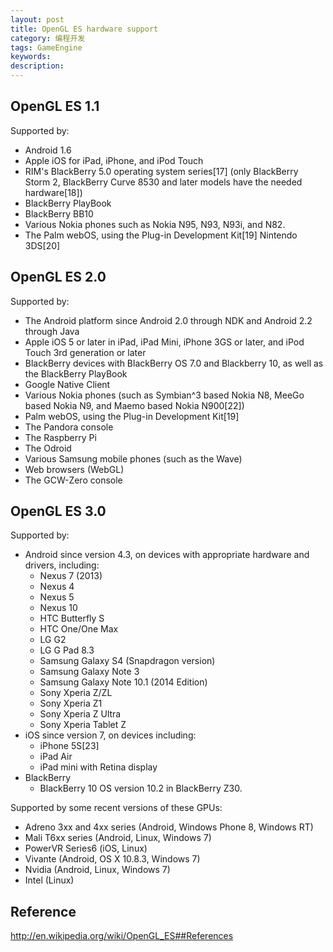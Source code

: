 ```yaml
---
layout: post
title: OpenGL ES hardware support
category: 编程开发
tags: GameEngine
keywords: 
description: 
---
```

## OpenGL ES 1.1
Supported by:
   
* Android 1.6
* Apple iOS for iPad, iPhone, and iPod Touch
* RIM's BlackBerry 5.0 operating system series[17] (only BlackBerry Storm 2, BlackBerry Curve 8530 and later models have the needed hardware[18])
* BlackBerry PlayBook
* BlackBerry BB10
* Various Nokia phones such as Nokia N95, N93, N93i, and N82.
* The Palm webOS, using the Plug-in Development Kit[19]
Nintendo 3DS[20]

## OpenGL ES 2.0
Supported by:

* The Android platform since Android 2.0 through NDK and Android 2.2 through Java
* Apple iOS 5 or later in iPad, iPad Mini, iPhone 3GS or later, and iPod Touch 3rd generation or later
* BlackBerry devices with BlackBerry OS 7.0 and Blackberry 10, as well as the BlackBerry PlayBook
* Google Native Client
* Various Nokia phones (such as Symbian^3 based Nokia N8, MeeGo based Nokia N9, and Maemo based Nokia N900[22])
* Palm webOS, using the Plug-in Development Kit[19]
* The Pandora console
* The Raspberry Pi
* The Odroid
* Various Samsung mobile phones (such as the Wave)
* Web browsers (WebGL)
* The GCW-Zero console

## OpenGL ES 3.0
Supported by:

* Android since version 4.3, on devices with appropriate hardware and drivers, including:
  * Nexus 7 (2013)
  * Nexus 4
  * Nexus 5
  * Nexus 10
  * HTC Butterfly S
  * HTC One/One Max
  * LG G2
  * LG G Pad 8.3
  * Samsung Galaxy S4 (Snapdragon version)
  * Samsung Galaxy Note 3
  * Samsung Galaxy Note 10.1 (2014 Edition)
  * Sony Xperia Z/ZL
  * Sony Xperia Z1
  * Sony Xperia Z Ultra
  * Sony Xperia Tablet Z
* iOS since version 7, on devices including:
  * iPhone 5S[23]
  * iPad Air
  * iPad mini with Retina display
* BlackBerry
  * BlackBerry 10 OS version 10.2 in BlackBerry Z30.

Supported by some recent versions of these GPUs:

* Adreno 3xx and 4xx series (Android, Windows Phone 8, Windows RT)
* Mali T6xx series (Android, Linux, Windows 7)
* PowerVR Series6 (iOS, Linux)
* Vivante (Android, OS X 10.8.3, Windows 7)
* Nvidia (Android, Linux, Windows 7)
* Intel (Linux)



## Reference
<http://en.wikipedia.org/wiki/OpenGL_ES##References>